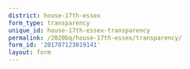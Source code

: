```yaml
---
district: house-17th-essex
form_type: transparency
unique_id: house-17th-essex-transparency
permalink: /2020bq/house-17th-essex/transparency/
form_id: '201707123019141'
layout: form
---
```

